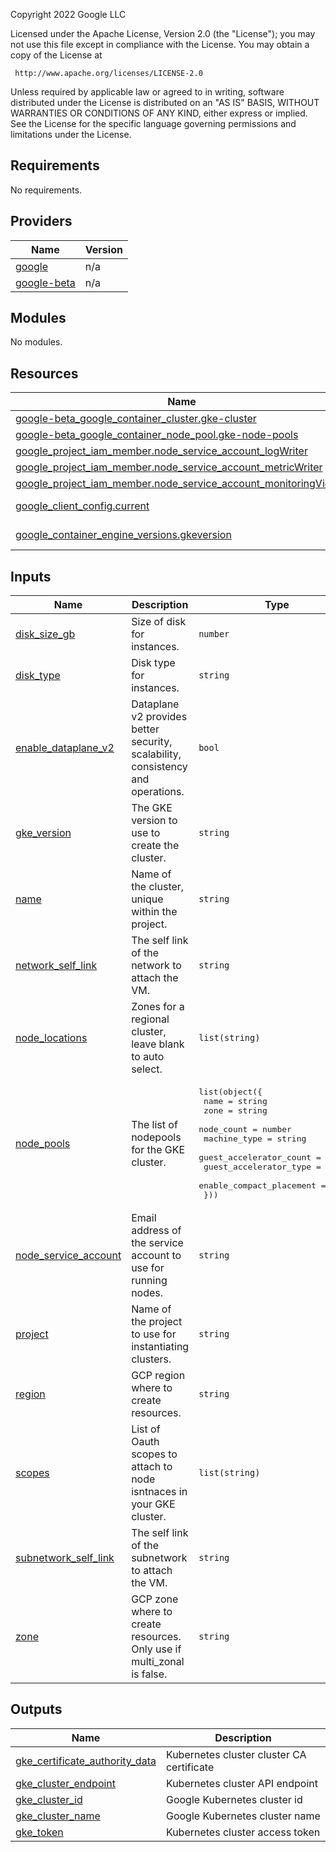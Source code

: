 <!-- BEGINNING OF PRE-COMMIT-TERRAFORM DOCS HOOK -->
Copyright 2022 Google LLC

Licensed under the Apache License, Version 2.0 (the "License");
you may not use this file except in compliance with the License.
You may obtain a copy of the License at

     http://www.apache.org/licenses/LICENSE-2.0

Unless required by applicable law or agreed to in writing, software
distributed under the License is distributed on an "AS IS" BASIS,
WITHOUT WARRANTIES OR CONDITIONS OF ANY KIND, either express or implied.
See the License for the specific language governing permissions and
limitations under the License.

## Requirements

No requirements.

## Providers

| Name | Version |
|------|---------|
| <a name="provider_google"></a> [google](#provider\_google) | n/a |
| <a name="provider_google-beta"></a> [google-beta](#provider\_google-beta) | n/a |

## Modules

No modules.

## Resources

| Name | Type |
|------|------|
| [google-beta_google_container_cluster.gke-cluster](https://registry.terraform.io/providers/hashicorp/google-beta/latest/docs/resources/google_container_cluster) | resource |
| [google-beta_google_container_node_pool.gke-node-pools](https://registry.terraform.io/providers/hashicorp/google-beta/latest/docs/resources/google_container_node_pool) | resource |
| [google_project_iam_member.node_service_account_logWriter](https://registry.terraform.io/providers/hashicorp/google/latest/docs/resources/project_iam_member) | resource |
| [google_project_iam_member.node_service_account_metricWriter](https://registry.terraform.io/providers/hashicorp/google/latest/docs/resources/project_iam_member) | resource |
| [google_project_iam_member.node_service_account_monitoringViewer](https://registry.terraform.io/providers/hashicorp/google/latest/docs/resources/project_iam_member) | resource |
| [google_client_config.current](https://registry.terraform.io/providers/hashicorp/google/latest/docs/data-sources/client_config) | data source |
| [google_container_engine_versions.gkeversion](https://registry.terraform.io/providers/hashicorp/google/latest/docs/data-sources/container_engine_versions) | data source |

## Inputs

| Name | Description | Type | Default | Required |
|------|-------------|------|---------|:--------:|
| <a name="input_disk_size_gb"></a> [disk\_size\_gb](#input\_disk\_size\_gb) | Size of disk for instances. | `number` | `200` | no |
| <a name="input_disk_type"></a> [disk\_type](#input\_disk\_type) | Disk type for instances. | `string` | `"pd-standard"` | no |
| <a name="input_enable_dataplane_v2"></a> [enable\_dataplane\_v2](#input\_enable\_dataplane\_v2) | Dataplane v2 provides better security, scalability, consistency and operations. | `bool` | `false` | no |
| <a name="input_gke_version"></a> [gke\_version](#input\_gke\_version) | The GKE version to use to create the cluster. | `string` | `null` | no |
| <a name="input_name"></a> [name](#input\_name) | Name of the cluster, unique within the project. | `string` | `"main"` | no |
| <a name="input_network_self_link"></a> [network\_self\_link](#input\_network\_self\_link) | The self link of the network to attach the VM. | `string` | `"default"` | no |
| <a name="input_node_locations"></a> [node\_locations](#input\_node\_locations) | Zones for a regional cluster, leave blank to auto select. | `list(string)` | `null` | no |
| <a name="input_node_pools"></a> [node\_pools](#input\_node\_pools) | The list of nodepools for the GKE cluster. | <pre>list(object({<br>    name                     = string<br>    zone                     = string<br>    node_count               = number<br>    machine_type             = string<br>    guest_accelerator_count  = number<br>    guest_accelerator_type   = string<br>    enable_compact_placement = bool<br>  }))</pre> | n/a | yes |
| <a name="input_node_service_account"></a> [node\_service\_account](#input\_node\_service\_account) | Email address of the service account to use for running nodes. | `string` | n/a | yes |
| <a name="input_project"></a> [project](#input\_project) | Name of the project to use for instantiating clusters. | `string` | n/a | yes |
| <a name="input_region"></a> [region](#input\_region) | GCP region where to create resources. | `string` | n/a | yes |
| <a name="input_scopes"></a> [scopes](#input\_scopes) | List of Oauth scopes to attach to node isntnaces in your GKE cluster. | `list(string)` | <pre>[<br>  "https://www.googleapis.com/auth/cloud-platform",<br>  "https://www.googleapis.com/auth/dataaccessauditlogging"<br>]</pre> | no |
| <a name="input_subnetwork_self_link"></a> [subnetwork\_self\_link](#input\_subnetwork\_self\_link) | The self link of the subnetwork to attach the VM. | `string` | `null` | no |
| <a name="input_zone"></a> [zone](#input\_zone) | GCP zone where to create resources. Only use if multi\_zonal is false. | `string` | n/a | yes |

## Outputs

| Name | Description |
|------|-------------|
| <a name="output_gke_certificate_authority_data"></a> [gke\_certificate\_authority\_data](#output\_gke\_certificate\_authority\_data) | Kubernetes cluster cluster CA certificate |
| <a name="output_gke_cluster_endpoint"></a> [gke\_cluster\_endpoint](#output\_gke\_cluster\_endpoint) | Kubernetes cluster API endpoint |
| <a name="output_gke_cluster_id"></a> [gke\_cluster\_id](#output\_gke\_cluster\_id) | Google Kubernetes cluster id |
| <a name="output_gke_cluster_name"></a> [gke\_cluster\_name](#output\_gke\_cluster\_name) | Google Kubernetes cluster name |
| <a name="output_gke_token"></a> [gke\_token](#output\_gke\_token) | Kubernetes cluster access token |
<!-- END OF PRE-COMMIT-TERRAFORM DOCS HOOK -->